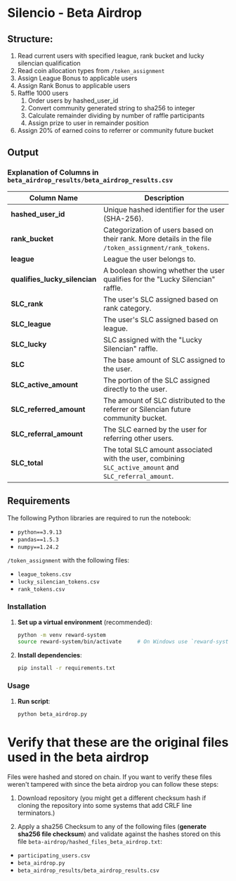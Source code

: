 # Silencio - Beta Airdrop

## Structure:

1. Read current users with specified league, rank bucket and lucky silencian qualification
2. Read coin allocation types from `/token_assignment`
3. Assign League Bonus to applicable users
4. Assign Rank Bonus to applicable users
5. Raffle 1000 users
    1. Order users by hashed_user_id
    2. Convert community generated string to sha256 to integer
    3. Calculate remainder dividing by number of raffle participants
    4. Assign prize to user in remainder position
6. Assign 20% of earned coins to referrer or community future bucket

## Output

### Explanation of Columns in `beta_airdrop_results/beta_airdrop_results.csv`

| Column Name                 | Description                                                                                              |
|-----------------------------|----------------------------------------------------------------------------------------------------------|
| **hashed_user_id**                 | Unique hashed identifier for the user (SHA-256).                                                      |
| **rank_bucket**             | Categorization of users based on their rank. More details in the file `/token_assignment/rank_tokens`.             |
| **league**                  | League the user belongs to.                          |
| **qualifies_lucky_silencian** | A boolean showing whether the user qualifies for the "Lucky Silencian" raffle.            |
| **SLC_rank**                | The user's SLC assigned based on rank category.                                |
| **SLC_league**              | The user's SLC assigned based on league.                  |
| **SLC_lucky**               | SLC assigned with the "Lucky Silencian" raffle. |
| **SLC**                     | The base amount of SLC assigned to the user.                                         |
| **SLC_active_amount**       | The portion of the SLC assigned directly to the user. |
| **SLC_referred_amount**     | The amount of SLC distributed to the referrer or Silencian future community bucket.    |
| **SLC_referral_amount**     | The SLC earned by the user for referring other users.                  |
| **SLC_total**               | The total SLC amount associated with the user, combining `SLC_active_amount` and `SLC_referral_amount`. |

## Requirements

The following Python libraries are required to run the notebook:

- `python==3.9.13`
- `pandas==1.5.3`
- `numpy==1.24.2`

`/token_assignment` with the following files:
- `league_tokens.csv`
- `lucky_silencian_tokens.csv`
- `rank_tokens.csv`

### Installation

1. **Set up a virtual environment** (recommended):
    ```bash
    python -m venv reward-system
    source reward-system/bin/activate     # On Windows use `reward-system\Scripts\activate`
    ```

2. **Install dependencies**:
    ```bash
    pip install -r requirements.txt
    ```

### Usage

1. **Run script**:
    ```bash
    python beta_airdrop.py
    ```

# Verify that these are the original files used in the beta airdrop

Files were hashed and stored on chain. If you want to verify these files weren't tampered with since the beta airdrop you can follow these steps:

1. Download repository (you might get a different checksum hash if cloning the repository into some systems that add CRLF line terminators.)

2. Apply a sha256 Checksum to any of the following files (**generate sha256 file checksum**) and validate against the hashes stored on this file `beta-airdrop/hashed_files_beta_airdrop.txt`: 
- `participating_users.csv`
- `beta_airdrop.py`
- `beta_airdrop_results/beta_airdrop_results.csv`

